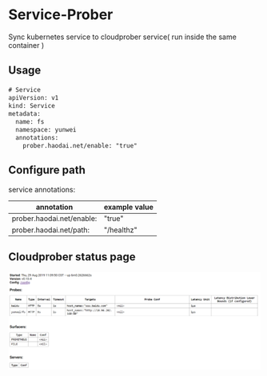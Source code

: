 # Service-Prober

Sync kubernetes service to cloudprober service( run inside the same container )

## Usage

```
# Service
apiVersion: v1
kind: Service
metadata:
  name: fs
  namespace: yunwei
  annotations:
    prober.haodai.net/enable: "true"
```

## Configure path

service annotations:

| annotation | example value |
|---|--|
|prober.haodai.net/enable: | "true" |
|prober.haodai.net/path: | "/healthz" |


## Cloudprober status page

![cloudprober status](doc/status.png)